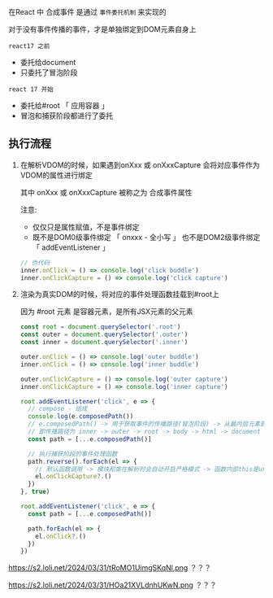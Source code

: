 在React 中 合成事件 是通过 `事件委托机制` 来实现的

对于没有事件传播的事件，才是单独绑定到DOM元素自身上



`react17 之前`

- 委托给document
- 只委托了冒泡阶段



`react 17 开始`

- 委托给#root 「 应用容器 」
- 冒泡和捕获阶段都进行了委托



## 执行流程

1. 在解析VDOM的时候，如果遇到onXxx 或 onXxxCapture 会将对应事件作为VDOM的属性进行绑定

   其中 onXxx 或 onXxxCapture 被称之为 合成事件属性

   注意:

   - 仅仅只是属性赋值，不是事件绑定
   - 既不是DOM0级事件绑定 「 onxxx - 全小写 」 也不是DOM2级事件绑定 「 addEventListener 」

   ```js
   // 伪代码
   inner.onClick = () => console.log('click buddle')
   inner.onClickCapture = () => console.log('click capture')
   ```

   

2. 渲染为真实DOM的时候，将对应的事件处理函数挂载到#root上

   因为 #root 元素 是容器元素，是所有JSX元素的父元素

   ```js
   const root = document.querySelector('.root')
   const outer = document.querySelector('.outer')
   const inner = document.querySelector('.inner')
   
   outer.onClick = () => console.log('outer buddle')
   inner.onClick = () => console.log('inner buddle')
   
   outer.onClickCapture = () => console.log('outer capture')
   inner.onClickCapture = () => console.log('inner capture')
   
   root.addEventListener('click', e => {
     // compose - 组成
     console.log(e.composedPath())
     // e.composedPath() -> 用于获取事件的传播路径(冒泡阶段) -> 从最内层元素到最外层元素
     // 即传播路径为 inner -> outer -> root -> body -> html -> document -> window
     const path = [...e.composedPath()]
   
     // 执行捕获阶段的事件处理函数
     path.reverse().forEach(el => {
       // 默认函数调用 -> 模块和类在解析时会自动开启严格模式 -> 函数内部this是undefined
       el.onClickCapture?.()
     })
   }, true)
   
   root.addEventListener('click', e => {
     const path = [...e.composedPath()]
   
     path.forEach(el => {
       el.onClick?.()
     })
   })
   ```





https://s2.loli.net/2024/03/31/tRoMO1UimgSKqNl.png ？？？

https://s2.loli.net/2024/03/31/HOa21XVLdnhUKwN.png ？？？